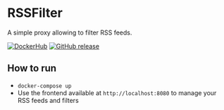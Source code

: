 # RSSFilter

A simple proxy allowing to filter RSS feeds.

[![DockerHub](https://img.shields.io/badge/download-DockerHub-blue?logo=docker)](https://hub.docker.com/r/programie/rssfilter)
[![GitHub release](https://img.shields.io/github/v/release/Programie/RSSFilter)](https://github.com/Programie/RSSFilter/releases/latest)

## How to run

* `docker-compose up`
* Use the frontend available at `http://localhost:8080` to manage your RSS feeds and filters